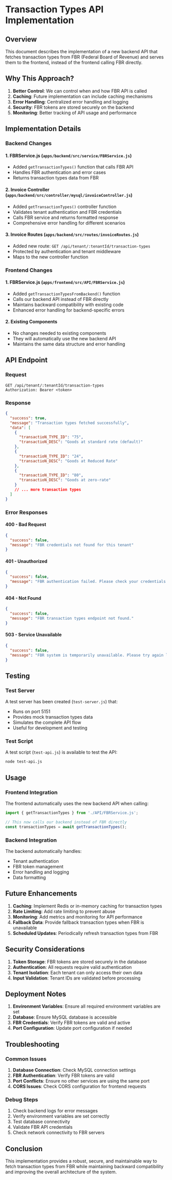 # Transaction Types API Implementation

## Overview

This document describes the implementation of a new backend API that fetches transaction types from FBR (Federal Board of Revenue) and serves them to the frontend, instead of the frontend calling FBR directly.

## Why This Approach?

1. **Better Control**: We can control when and how FBR API is called
2. **Caching**: Future implementation can include caching mechanisms
3. **Error Handling**: Centralized error handling and logging
4. **Security**: FBR tokens are stored securely on the backend
5. **Monitoring**: Better tracking of API usage and performance

## Implementation Details

### Backend Changes

#### 1. FBRService.js (`apps/backend/src/service/FBRService.js`)
- Added `getTransactionTypes()` function that calls FBR API
- Handles FBR authentication and error cases
- Returns transaction types data from FBR

#### 2. Invoice Controller (`apps/backend/src/controller/mysql/invoiceController.js`)
- Added `getTransactionTypes()` controller function
- Validates tenant authentication and FBR credentials
- Calls FBR service and returns formatted response
- Comprehensive error handling for different scenarios

#### 3. Invoice Routes (`apps/backend/src/routes/invoiceRoutes.js`)
- Added new route: `GET /api/tenant/:tenantId/transaction-types`
- Protected by authentication and tenant middleware
- Maps to the new controller function

### Frontend Changes

#### 1. FBRService.js (`apps/frontend/src/API/FBRService.js`)
- Added `getTransactionTypesFromBackend()` function
- Calls our backend API instead of FBR directly
- Maintains backward compatibility with existing code
- Enhanced error handling for backend-specific errors

#### 2. Existing Components
- No changes needed to existing components
- They will automatically use the new backend API
- Maintains the same data structure and error handling

## API Endpoint

### Request
```
GET /api/tenant/:tenantId/transaction-types
Authorization: Bearer <token>
```

### Response
```json
{
  "success": true,
  "message": "Transaction types fetched successfully",
  "data": [
    {
      "transactioN_TYPE_ID": "75",
      "transactioN_DESC": "Goods at standard rate (default)"
    },
    {
      "transactioN_TYPE_ID": "24",
      "transactioN_DESC": "Goods at Reduced Rate"
    },
    {
      "transactioN_TYPE_ID": "80",
      "transactioN_DESC": "Goods at zero-rate"
    }
    // ... more transaction types
  ]
}
```

### Error Responses

#### 400 - Bad Request
```json
{
  "success": false,
  "message": "FBR credentials not found for this tenant"
}
```

#### 401 - Unauthorized
```json
{
  "success": false,
  "message": "FBR authentication failed. Please check your credentials."
}
```

#### 404 - Not Found
```json
{
  "success": false,
  "message": "FBR transaction types endpoint not found."
}
```

#### 503 - Service Unavailable
```json
{
  "success": false,
  "message": "FBR system is temporarily unavailable. Please try again later."
}
```

## Testing

### Test Server
A test server has been created (`test-server.js`) that:
- Runs on port 5151
- Provides mock transaction types data
- Simulates the complete API flow
- Useful for development and testing

### Test Script
A test script (`test-api.js`) is available to test the API:
```bash
node test-api.js
```

## Usage

### Frontend Integration
The frontend automatically uses the new backend API when calling:
```javascript
import { getTransactionTypes } from './API/FBRService.js';

// This now calls our backend instead of FBR directly
const transactionTypes = await getTransactionTypes();
```

### Backend Integration
The backend automatically handles:
- Tenant authentication
- FBR token management
- Error handling and logging
- Data formatting

## Future Enhancements

1. **Caching**: Implement Redis or in-memory caching for transaction types
2. **Rate Limiting**: Add rate limiting to prevent abuse
3. **Monitoring**: Add metrics and monitoring for API performance
4. **Fallback Data**: Provide fallback transaction types when FBR is unavailable
5. **Scheduled Updates**: Periodically refresh transaction types from FBR

## Security Considerations

1. **Token Storage**: FBR tokens are stored securely in the database
2. **Authentication**: All requests require valid authentication
3. **Tenant Isolation**: Each tenant can only access their own data
4. **Input Validation**: Tenant IDs are validated before processing

## Deployment Notes

1. **Environment Variables**: Ensure all required environment variables are set
2. **Database**: Ensure MySQL database is accessible
3. **FBR Credentials**: Verify FBR tokens are valid and active
4. **Port Configuration**: Update port configuration if needed

## Troubleshooting

### Common Issues

1. **Database Connection**: Check MySQL connection settings
2. **FBR Authentication**: Verify FBR tokens are valid
3. **Port Conflicts**: Ensure no other services are using the same port
4. **CORS Issues**: Check CORS configuration for frontend requests

### Debug Steps

1. Check backend logs for error messages
2. Verify environment variables are set correctly
3. Test database connectivity
4. Validate FBR API credentials
5. Check network connectivity to FBR servers

## Conclusion

This implementation provides a robust, secure, and maintainable way to fetch transaction types from FBR while maintaining backward compatibility and improving the overall architecture of the system.
